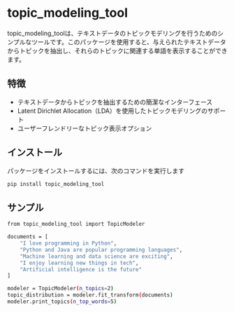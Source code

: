 # topic_modeling_tool

topic_modeling_toolは、テキストデータのトピックモデリングを行うためのシンプルなツールです。このパッケージを使用すると、与えられたテキストデータからトピックを抽出し、それらのトピックに関連する単語を表示することができます。

## 特徴

- テキストデータからトピックを抽出するための簡潔なインターフェース
- Latent Dirichlet Allocation（LDA）を使用したトピックモデリングのサポート
- ユーザーフレンドリーなトピック表示オプション

## インストール

パッケージをインストールするには、次のコマンドを実行します

```sh
pip install topic_modeling_tool
```

## サンプル
```sh
from topic_modeling_tool import TopicModeler

documents = [
    "I love programming in Python",
    "Python and Java are popular programming languages",
    "Machine learning and data science are exciting",
    "I enjoy learning new things in tech",
    "Artificial intelligence is the future"
]

modeler = TopicModeler(n_topics=2)
topic_distribution = modeler.fit_transform(documents)
modeler.print_topics(n_top_words=5)
```